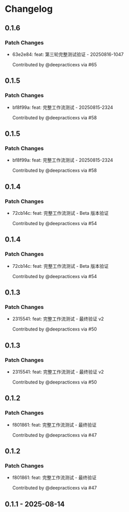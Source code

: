 # Changelog

## 0.1.6

### Patch Changes

- 63e2e84: feat: 第三轮完整测试验证 - 20250816-1047

  Contributed by @deepracticexs via #65

## 0.1.5

### Patch Changes

- bf8f99a: feat: 完整工作流测试 - 20250815-2324

  Contributed by @deepracticexs via #58

## 0.1.5

### Patch Changes

- bf8f99a: feat: 完整工作流测试 - 20250815-2324

  Contributed by @deepracticexs via #58

## 0.1.4

### Patch Changes

- 72cb14c: feat: 完整工作流测试 - Beta 版本验证

  Contributed by @deepracticexs via #54

## 0.1.4

### Patch Changes

- 72cb14c: feat: 完整工作流测试 - Beta 版本验证

  Contributed by @deepracticexs via #54

## 0.1.3

### Patch Changes

- 2315541: feat: 完整工作流测试 - 最终验证 v2

  Contributed by @deepracticexs via #50

## 0.1.3

### Patch Changes

- 2315541: feat: 完整工作流测试 - 最终验证 v2

  Contributed by @deepracticexs via #50

## 0.1.2

### Patch Changes

- f801861: feat: 完整工作流测试 - 最终验证

  Contributed by @deepracticexs via #47

## 0.1.2

### Patch Changes

- f801861: feat: 完整工作流测试 - 最终验证

  Contributed by @deepracticexs via #47

## 0.1.1 - 2025-08-14
